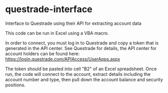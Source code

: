 # questrade-interface
Interface to Questrade using their API for extracting account data

This code can be run in Excel using a VBA macro.

In order to connect, you must log in to Questrade and copy a token that is generated in the API center. See Questrade for details, the API center for account holders can be found here: https://login.questrade.com/APIAccess/UserApps.aspx

The token should be pasted into cell "B2" of an Excel spreadsheet. Once run, the code will connect to the account, extract details including the account number and type, then pull down the account balance and security positions.
